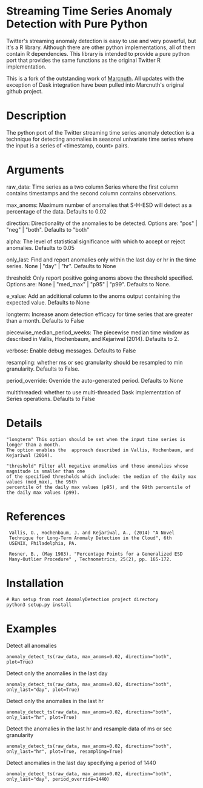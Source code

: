 # Streaming Time Series Anomaly Detection with Pure Python

Twitter's streaming anomaly detection is easy to use and very powerful, but it's a R library. Although there are other python implementations, all of them contain R dependencies. This library is intended to provide a pure python port that provides the same functions as the original Twitter R implementation.

This is a fork of the outstanding work of [Marcnuth](https://github.com/Marcnuth/AnomalyDetection). All updates with the exception of Dask integration have been pulled into Marcnuth's original github project.

# Description

The python port of the Twitter streaming time series anomaly detection is a technique for detecting anomalies in seasonal univariate time series where the input is a series of <timestamp, count> pairs.


# Arguments

raw_data: Time series as a two column Series where the first column contains timestamps and the second column contains observations.

max_anoms: Maximum number of anomalies that S-H-ESD will detect as a percentage of the data. Defaults to 0.02

direction: Directionality of the anomalies to be detected. Options are: "pos" | "neg" | "both". Defaults to "both"

alpha: The level of statistical significance with which to accept or reject anomalies. Defaults to 0.05

only_last: Find and report anomalies only within the last day or hr in the time series. None | "day" | "hr". Defaults to None

threshold: Only report positive going anoms above the threshold specified. Options are: None | "med_max" | "p95" | "p99". Defaults to None.

e_value: Add an additional column to the anoms output containing the expected value. Defaults to None

longterm: Increase anom detection efficacy for time series that are greater than a month. Defaults to False

piecewise_median_period_weeks: The piecewise median time window as described in Vallis, Hochenbaum, and Kejariwal (2014). Defaults to 2.

verbose: Enable debug messages. Defaults to False
 
resampling: whether ms or sec granularity should be resampled to min granularity. Defaults to False.
             
period_override: Override the auto-generated period. Defaults to None
                  
multithreaded: whether to use multi-threaded Dask implementation of Series operations. Defaults to False

# Details

	"longterm" This option should be set when the input time series is longer than a month. 
	The option enables the 	approach described in Vallis, Hochenbaum, and Kejariwal (2014).
 
	"threshold" Filter all negative anomalies and those anomalies whose magnitude is smaller than one     
	of the specified thresholds which include: the median of the daily max values (med_max), the 95th  
	percentile of the daily max values (p95), and the 99th percentile of the daily max values (p99).

# References

     Vallis, O., Hochenbaum, J. and Kejariwal, A., (2014) "A Novel
     Technique for Long-Term Anomaly Detection in the Cloud", 6th
     USENIX, Philadelphia, PA.

     Rosner, B., (May 1983), "Percentage Points for a Generalized ESD
     Many-Outlier Procedure" , Technometrics, 25(2), pp. 165-172.

# Installation
```
# Run setup from root AnomalyDetection project directory
python3 setup.py install 
```

# Examples

Detect all anomalies 
 
`anomaly_detect_ts(raw_data, max_anoms=0.02, direction="both", plot=True)`

Detect only the anomalies in the last day  

`anomaly_detect_ts(raw_data, max_anoms=0.02, direction="both", only_last="day", plot=True)`

Detect only the anomalies in the last hr

`anomaly_detect_ts(raw_data, max_anoms=0.02, direction="both", only_last="hr", plot=True)`

Detect the anomalies in the last hr and resample data of ms or sec granularity

`anomaly_detect_ts(raw_data, max_anoms=0.02, direction="both", only_last="hr", plot=True, resampling=True)`

Detect anomalies in the last day specifying a period of 1440

`anomaly_detect_ts(raw_data, max_anoms=0.02, direction="both", only_last="day", period_override=1440)`
